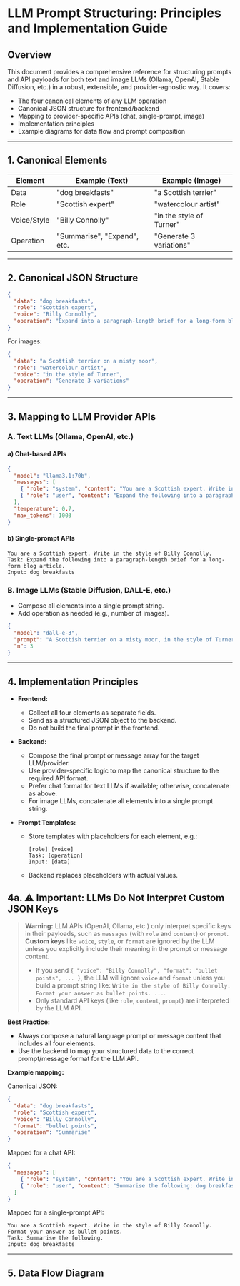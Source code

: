 # LLM Prompt Structuring: Principles and Implementation Guide

## Overview
This document provides a comprehensive reference for structuring prompts and API payloads for both text and image LLMs (Ollama, OpenAI, Stable Diffusion, etc.) in a robust, extensible, and provider-agnostic way. It covers:
- The four canonical elements of any LLM operation
- Canonical JSON structure for frontend/backend
- Mapping to provider-specific APIs (chat, single-prompt, image)
- Implementation principles
- Example diagrams for data flow and prompt composition

---

## 1. Canonical Elements

| Element      | Example (Text)                | Example (Image)           |
|--------------|-------------------------------|---------------------------|
| Data         | "dog breakfasts"              | "a Scottish terrier"      |
| Role         | "Scottish expert"             | "watercolour artist"      |
| Voice/Style  | "Billy Connolly"              | "in the style of Turner"  |
| Operation    | "Summarise", "Expand", etc.   | "Generate 3 variations"   |

---

## 2. Canonical JSON Structure

```json
{
  "data": "dog breakfasts",
  "role": "Scottish expert",
  "voice": "Billy Connolly",
  "operation": "Expand into a paragraph-length brief for a long-form blog article"
}
```

For images:
```json
{
  "data": "a Scottish terrier on a misty moor",
  "role": "watercolour artist",
  "voice": "in the style of Turner",
  "operation": "Generate 3 variations"
}
```

---

## 3. Mapping to LLM Provider APIs

### A. Text LLMs (Ollama, OpenAI, etc.)

#### a) Chat-based APIs

```json
{
  "model": "llama3.1:70b",
  "messages": [
    { "role": "system", "content": "You are a Scottish expert. Write in the style of Billy Connolly." },
    { "role": "user", "content": "Expand the following into a paragraph-length brief for a long-form blog article: dog breakfasts" }
  ],
  "temperature": 0.7,
  "max_tokens": 1003
}
```

#### b) Single-prompt APIs

```
You are a Scottish expert. Write in the style of Billy Connolly.
Task: Expand the following into a paragraph-length brief for a long-form blog article.
Input: dog breakfasts
```

### B. Image LLMs (Stable Diffusion, DALL-E, etc.)

- Compose all elements into a single prompt string.
- Add operation as needed (e.g., number of images).

```json
{
  "model": "dall-e-3",
  "prompt": "A Scottish terrier on a misty moor, in the style of Turner, painted by a watercolour artist.",
  "n": 3
}
```

---

## 4. Implementation Principles

- **Frontend:**
  - Collect all four elements as separate fields.
  - Send as a structured JSON object to the backend.
  - Do not build the final prompt in the frontend.

- **Backend:**
  - Compose the final prompt or message array for the target LLM/provider.
  - Use provider-specific logic to map the canonical structure to the required API format.
  - Prefer chat format for text LLMs if available; otherwise, concatenate as above.
  - For image LLMs, concatenate all elements into a single prompt string.

- **Prompt Templates:**
  - Store templates with placeholders for each element, e.g.:
    ```
    [role] [voice]
    Task: [operation]
    Input: [data]
    ```
  - Backend replaces placeholders with actual values.

## 4a. ⚠️ Important: LLMs Do Not Interpret Custom JSON Keys

> **Warning:** LLM APIs (OpenAI, Ollama, etc.) only interpret specific keys in their payloads, such as `messages` (with `role` and `content`) or `prompt`. **Custom keys** like `voice`, `style`, or `format` are ignored by the LLM unless you explicitly include their meaning in the prompt or message content.
>
> - If you send `{ "voice": "Billy Connolly", "format": "bullet points", ... }`, the LLM will ignore `voice` and `format` unless you build a prompt string like: `Write in the style of Billy Connolly. Format your answer as bullet points. ...`.
> - Only standard API keys (like `role`, `content`, `prompt`) are interpreted by the LLM API.

**Best Practice:**
- Always compose a natural language prompt or message content that includes all four elements.
- Use the backend to map your structured data to the correct prompt/message format for the LLM API.

**Example mapping:**

Canonical JSON:
```json
{
  "data": "dog breakfasts",
  "role": "Scottish expert",
  "voice": "Billy Connolly",
  "format": "bullet points",
  "operation": "Summarise"
}
```

Mapped for a chat API:
```json
{
  "messages": [
    { "role": "system", "content": "You are a Scottish expert. Write in the style of Billy Connolly. Format your answer as bullet points." },
    { "role": "user", "content": "Summarise the following: dog breakfasts" }
  ]
}
```

Mapped for a single-prompt API:
```
You are a Scottish expert. Write in the style of Billy Connolly. Format your answer as bullet points.
Task: Summarise the following.
Input: dog breakfasts
```

---

## 5. Data Flow Diagram

```